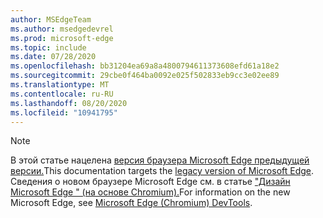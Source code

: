 ```yaml
---
author: MSEdgeTeam
ms.author: msedgedevrel
ms.prod: microsoft-edge
ms.topic: include
ms.date: 07/28/2020
ms.openlocfilehash: bb31204ea69a8a4800794611373608efd61a18e2
ms.sourcegitcommit: 29cbe0f464ba0092e025f502833eb9cc3e02ee89
ms.translationtype: MT
ms.contentlocale: ru-RU
ms.lasthandoff: 08/20/2020
ms.locfileid: "10941795"
---
```

> [!NOTE]
> <span data-ttu-id="fd749-101">В этой статье нацелена [версия браузера Microsoft Edge предыдущей версии.][MicrosoftSupport44533505]</span><span class="sxs-lookup"><span data-stu-id="fd749-101">This documentation targets the [legacy version of Microsoft Edge][MicrosoftSupport44533505].</span></span>  <span data-ttu-id="fd749-102">Сведения о новом браузере Microsoft Edge см. в статье ["Дизайн Microsoft Edge " (на основе Chromium).][DevtoolsGuideChromium]</span><span class="sxs-lookup"><span data-stu-id="fd749-102">For information on the new Microsoft Edge, see [Microsoft Edge (Chromium) DevTools][DevtoolsGuideChromium].</span></span>  

<!-- links -->  

[DevtoolsGuideChromium]: /microsoft-edge/devtools-guide-chromium "Средства разработчика Microsoft Edge (на базе Chromium) | Документы Майкрософт"  

[MicrosoftSupport44533505]: https://support.microsoft.com/help/4533505 "Что такое устаревшая версия Microsoft Edge?"  
